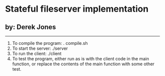 # Stateful fileserver implementation
## by: Derek Jones

---
1. To compile the program: . compile.sh
2. To start the server: ./server
3. To run the client: ./client <name-of-host>
4. To test the program, either run as is with the client code in the main function, or replace the contents of the main function with some other test.
